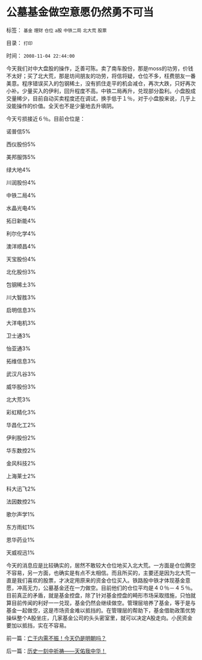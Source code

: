 # 公墓基金做空意愿仍然勇不可当

标签： `基金` `理财` `仓位` `a股` `中铁二局` `北大荒` `股票` 

目录： `打印`

时间： `2008-11-04 22:44:00`

今天我们对中大盘股的操作，乏善可陈。卖了南车股份，那是moss的功劳，价钱不太好；买了北大荒，那是坊间朋友的功劳，将信将疑，仓位不多，枉费朋友一番美意。程序错误买入的包钢稀土，没有抓住走平的机会减仓，再次大跌，只好再次小补。少量买入的伊利，回升程度不高。中铁二局再升，兑现部分盈利。小盘股成交量稀少，目前自动买卖程度还在调试，换手低于１％，对于小盘股来说，几乎上没能操作的价值。全天也不是少量地去升填阴。

今天亏损接近６％。目前仓位是：

诺普信5%

西仪股份5%

美邦服饰5%

绿大地4%

川润股份4%

中铁二局4%

水晶光电4%

拓日新能4%

利尔化学4%

澳洋顺昌4%

天宝股份4%

北化股份3%

包钢稀土3%

川大智胜3%

启明信息3%

大洋电机3%

卫士通3%

怡亚通3%

拓维信息3%

武汉凡谷3%

威华股份3%

北大荒3%

彩虹精化3%

华昌化工2%

伊利股份2%

华东数控2%

金风科技2%

上海莱士2%

科大迅飞2%

法因数控2%

歌尔声学1%

东方雨虹1%

恩华药业1%

天威视迅1%

今天的消息应是比较确实的，居然不敢较大仓位地买入北大荒。一方面是仓位腾空不容易，另一方面，也确实是有点不太相信。而且所买的，主要还是因为北大荒一直是我们喜欢的股票，才决定用原来的资金仓位买入。铁路股中铁才体现基金意愿，冲高无力，公墓基金还在一力做空。目前他们的仓位平均是４０％－４５％。目前真正的矛盾，就是基金控盘，除了针对基金控盘的畸形市场采取措施，只怕就算目前传闻的利好一一兑现，基金仍然会继续做空。管理层培养了基金，等于是与基金一起做空，这是市场资金难以抵挡的。在管理层的帮助下，基金借助政策优势操纵整个A股坐庄，几家基金公司的头头密室里，就可以决定A股走向。小民资金要加以抵挡，实在不容易。



前一篇：[亡于内需不振！今天仍是明朝吗？](../../../2008/11/3/亡于内需不振！今天仍是明朝吗？.md)

后一篇：[历史一刻中祈祷——天佑我中华！](../../../2008/11/5/历史一刻中祈祷——天佑我中华！.md)